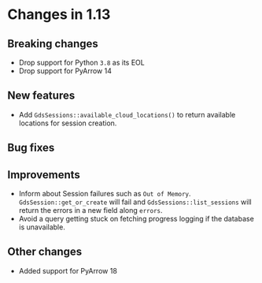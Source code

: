 # Changes in 1.13


## Breaking changes

* Drop support for Python `3.8` as its EOL
* Drop support for PyArrow 14


## New features

* Add `GdsSessions::available_cloud_locations()` to return available locations for session creation.


## Bug fixes


## Improvements

* Inform about Session failures such as `Out of Memory`. `GdsSession::get_or_create` will fail and `GdsSessions::list_sessions` will return the errors in a new field along `errors`.
* Avoid a query getting stuck on fetching progress logging if the database is unavailable.


## Other changes

* Added support for PyArrow 18
